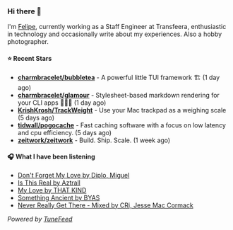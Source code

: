 ### Hi there 👋

I'm [Felipe](https://felipevm.com), currently working as a Staff Engineer at Transfeera, enthusiastic in technology and occasionally write about my experiences. Also a hobby photographer.

#### ⭐ Recent Stars
- **[charmbracelet/bubbletea](https://github.com/charmbracelet/bubbletea)** - A powerful little TUI framework 🏗 (1 day ago)
- **[charmbracelet/glamour](https://github.com/charmbracelet/glamour)** - Stylesheet-based markdown rendering for your CLI apps 💇🏻‍♀️ (1 day ago)
- **[KrishKrosh/TrackWeight](https://github.com/KrishKrosh/TrackWeight)** - Use your Mac trackpad as a weighing scale (5 days ago)
- **[tidwall/pogocache](https://github.com/tidwall/pogocache)** - Fast caching software with a focus on low latency and cpu efficiency. (5 days ago)
- **[zeitwork/zeitwork](https://github.com/zeitwork/zeitwork)** - Build. Ship. Scale. (1 week ago)

#### 🎧 What I have been listening
- [Don&#39;t Forget My Love by Diplo, Miguel](https://open.spotify.com/track/2OZZpID4LgZ0GGm8XB99e3)
- [Is This Real by Aztrall](https://open.spotify.com/track/2IFdHx82FiiKofD3fttXf7)
- [My Love by THAT KIND](https://open.spotify.com/track/52Ei6XM9evOhYavdKfnaUo)
- [Something Ancient by BYAS](https://open.spotify.com/track/53wjLc4Q7Py38dUOQKmF5k)
- [Never Really Get There - Mixed by CRi, Jesse Mac Cormack](https://open.spotify.com/track/2mScJo17d34debr6Wp08N2)

_Powered by [TuneFeed](https://tunefeed.app?ref=github.com)_
